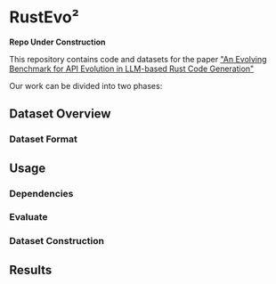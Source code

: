 # RustEvo²
**Repo Under Construction**

This repository contains code and datasets for the paper [&#34;An Evolving Benchmark for API Evolution in LLM-based Rust Code Generation&#34;](https://arxiv.org/abs/)

Our work can be divided into two phases: 


## Dataset Overview

### Dataset Format


## Usage



### Dependencies


### Evaluate


### Dataset Construction


## Results
